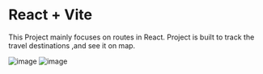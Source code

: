 # React + Vite
This Project mainly focuses on routes in React.
Project is built to track the travel destinations ,and see it on map.


![image](https://github.com/user-attachments/assets/2ff75b1a-bbf3-4195-96dd-64436639e2ce)
![image](https://github.com/user-attachments/assets/864fcc6d-1565-4b90-a4f6-d6ed7d45ec0e)
